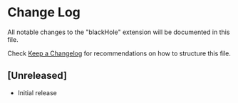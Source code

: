 # Change Log

All notable changes to the "blackHole" extension will be documented in this file.

Check [Keep a Changelog](http://keepachangelog.com/) for recommendations on how to structure this file.

## [Unreleased]

- Initial release
